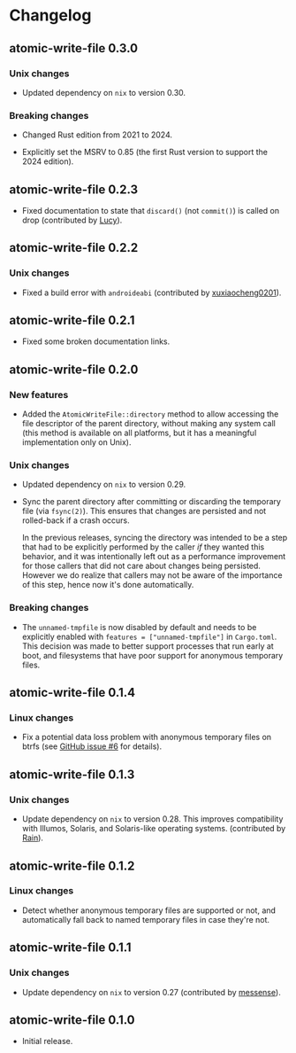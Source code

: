 # Changelog

## atomic-write-file 0.3.0

### Unix changes

* Updated dependency on `nix` to version 0.30.

### Breaking changes

* Changed Rust edition from 2021 to 2024.

* Explicitly set the MSRV to 0.85 (the first Rust version to support the 2024
  edition).

## atomic-write-file 0.2.3

* Fixed documentation to state that `discard()` (not `commit()`) is called on
  drop (contributed by
  [Lucy](https://github.com/andreacorbellini/rust-atomic-write-file/pull/11)).

## atomic-write-file 0.2.2

### Unix changes

* Fixed a build error with `androideabi` (contributed by
  [xuxiaocheng0201](https://github.com/andreacorbellini/rust-atomic-write-file/pull/10)).

## atomic-write-file 0.2.1

* Fixed some broken documentation links.

## atomic-write-file 0.2.0

### New features

* Added the `AtomicWriteFile::directory` method to allow accessing the
  file descriptor of the parent directory, without making any system call (this
  method is available on all platforms, but it has a meaningful implementation
  only on Unix).

### Unix changes

* Updated dependency on `nix` to version 0.29.

* Sync the parent directory after committing or discarding the temporary file
  (via `fsync(2)`). This ensures that changes are persisted and not rolled-back
  if a crash occurs.

  In the previous releases, syncing the directory was intended to be a step
  that had to be explicitly performed by the caller *if* they wanted this
  behavior, and it was intentionally left out as a performance improvement for
  those callers that did not care about changes being persisted. However we do
  realize that callers may not be aware of the importance of this step, hence
  now it's done automatically.

### Breaking changes

* The `unnamed-tmpfile` is now disabled by default and needs to be explicitly
  enabled with `features = ["unnamed-tmpfile"]` in `Cargo.toml`. This decision
  was made to better support processes that run early at boot, and filesystems
  that have poor support for anonymous temporary files.

## atomic-write-file 0.1.4

### Linux changes

* Fix a potential data loss problem with anonymous temporary files on btrfs
  (see [GitHub issue
  #6](https://github.com/andreacorbellini/rust-atomic-write-file/issues/6) for
  details).

## atomic-write-file 0.1.3

### Unix changes

* Update dependency on `nix` to version 0.28. This improves compatibility with
  Illumos, Solaris, and Solaris-like operating systems. (contributed by
  [Rain](https://github.com/andreacorbellini/rust-atomic-write-file/pull/5)).

## atomic-write-file 0.1.2

### Linux changes

* Detect whether anonymous temporary files are supported or not, and
  automatically fall back to named temporary files in case they're not.

## atomic-write-file 0.1.1

### Unix changes

* Update dependency on `nix` to version 0.27 (contributed by
  [messense](https://github.com/andreacorbellini/rust-atomic-write-file/pull/2)).

## atomic-write-file 0.1.0

* Initial release.
